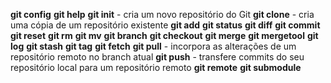 **git config**
**git help**
**git init** - cria um novo repositório do Git
**git clone** - cria uma cópia de um repositório existente
**git add**
**git status** 
**git diff**
**git commit** 
**git reset**
**git rm**
**git mv**
**git branch**
**git checkout**
**git merge**
**git mergetool**
**git log**
**git stash**
**git tag**
**git fetch**
**git pull** - incorpora as alterações de um repositório remoto no branch atual
**git push** - transfere commits do seu repositório local para um repositório remoto
**git remote**
**git submodule**
